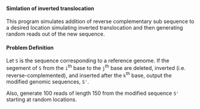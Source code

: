 #### Simlation of inverted translocation

This program simulates addition of reverse complementary sub sequence to a desired location simulating inverted translocation
and then generating random reads out of the new sequence.


#### Problem Definition

Let `S` is the sequence corresponding to a reference genome. If the segement of `S` from the `i`<sup>th</sup> 
  base to the `j`<sup>th</sup> base are deleted, inverted (i.e. reverse-complemented), and inserted after the `k`<sup>th</sup> base, output the modified genomic sequences, `S'`. 

Also, generate 100 reads of length 150 from the modified sequence `S'` starting at random locations.
